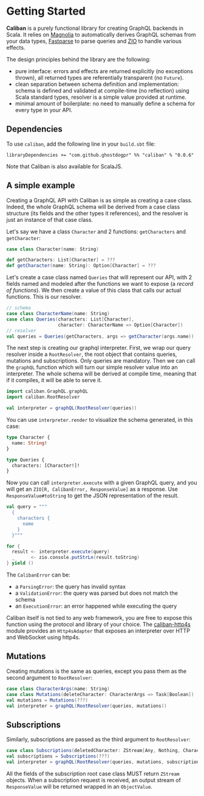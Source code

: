 # Getting Started

**Caliban** is a purely functional library for creating GraphQL backends in Scala.
It relies on [Magnolia](https://github.com/propensive/magnolia) to automatically derives GraphQL schemas from your data types, [Fastparse](https://github.com/lihaoyi/fastparse) to parse queries and [ZIO](https://github.com/zio/zio) to handle various effects.

The design principles behind the library are the following:
- pure interface: errors and effects are returned explicitly (no exceptions thrown), all returned types are referentially transparent (no `Future`).
- clean separation between schema definition and implementation: schema is defined and validated at compile-time (no reflection) using Scala standard types, resolver is a simple value provided at runtime.
- minimal amount of boilerplate: no need to manually define a schema for every type in your API.

## Dependencies
To use `caliban`, add the following line in your `build.sbt` file:

```
libraryDependencies += "com.github.ghostdogpr" %% "caliban" % "0.0.6"
```

Note that Caliban is also available for ScalaJS.

## A simple example
Creating a GraphQL API with Caliban is as simple as creating a case class. Indeed, the whole GraphQL schema will be derived from a case class structure (its fields and the other types it references), and the resolver is just an instance of that case class.

Let's say we have a class `Character` and 2 functions: `getCharacters` and `getCharacter`:
```scala
case class Character(name: String)

def getCharacters: List[Character] = ???
def getCharacter(name: String): Option[Character] = ???
```

Let's create a case class named `Queries` that will represent our API, with 2 fields named and modeled after the functions we want to expose (a _record of functions_). We then create a value of this class that calls our actual functions. This is our resolver.

```scala
// schema
case class CharacterName(name: String)
case class Queries(characters: List[Character],
                   character: CharacterName => Option[Character])
// resolver
val queries = Queries(getCharacters, args => getCharacter(args.name))
```

The next step is creating our graphql interpreter. First, we wrap our query resolver inside a `RootResolver`, the root object that contains queries, mutations and subscriptions. Only queries are mandatory. Then we can call the `graphQL` function which will turn our simple resolver value into an interpreter. The whole schema will be derived at compile time, meaning that if it compiles, it will be able to serve it.
```scala
import caliban.GraphQL.graphQL
import caliban.RootResolver

val interpreter = graphQL(RootResolver(queries))
```
You can use `interpreter.render` to visualize the schema generated, in this case:
```graphql
type Character {
  name: String!
}

type Queries {
  characters: [Character!]!
}
```

Now you can call `interpreter.execute` with a given GraphQL query, and you will get an `ZIO[R, CalibanError, ResponseValue]` as a response. Use `ResponseValue#toString` to get the JSON representation of the result.

```scala
val query = """
  { 
    characters {
      name
    }
  }"""

for {
  result <- interpreter.execute(query)
  _      <- zio.console.putStrLn(result.toString)
} yield ()
```

The `CalibanError` can be:
- a `ParsingError`: the query has invalid syntax
- a `ValidationError`: the query was parsed but does not match the schema
- an `ExecutionError`: an error happened while executing the query

Caliban itself is not tied to any web framework, you are free to expose this function using the protocol and library of your choice. The [caliban-http4s](https://github.com/ghostdogpr/caliban/tree/master/http4s) module provides an `Http4sAdapter` that exposes an interpreter over HTTP and WebSocket using http4s.

## Mutations
Creating mutations is the same as queries, except you pass them as the second argument to `RootResolver`:
```scala
case class CharacterArgs(name: String)
case class Mutations(deleteCharacter: CharacterArgs => Task[Boolean])
val mutations = Mutations(???)
val interpreter = graphQL(RootResolver(queries, mutations))
```

## Subscriptions
Similarly, subscriptions are passed as the third argument to `RootResolver`:
```scala
case class Subscriptions(deletedCharacter: ZStream[Any, Nothing, Character])
val subscriptions = Subscriptions(???)
val interpreter = graphQL(RootResolver(queries, mutations, subscriptions))
```
All the fields of the subscription root case class MUST return `ZStream` objects. When a subscription request is received, an output stream of `ResponseValue` will be returned wrapped in an `ObjectValue`.
